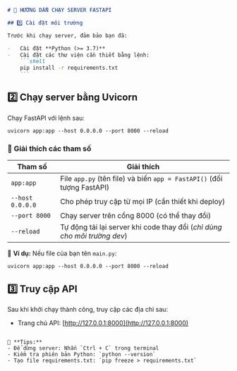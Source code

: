 ````markdown
# 🚀 HƯỚNG DẪN CHẠY SERVER FASTAPI

## 1️⃣ Cài đặt môi trường

Trước khi chạy server, đảm bảo bạn đã:

-   Cài đặt **Python (>= 3.7)**
-   Cài đặt các thư viện cần thiết bằng lệnh:
    ```shell
    pip install -r requirements.txt
    ```
````

## 2️⃣ Chạy server bằng Uvicorn

Chạy FastAPI với lệnh sau:

```shell
uvicorn app:app --host 0.0.0.0 --port 8000 --reload
```

### 🔹 Giải thích các tham số

| Tham số          | Giải thích                                                               |
| ---------------- | ------------------------------------------------------------------------ |
| `app:app`        | File `app.py` (tên file) và biến `app = FastAPI()` (đối tượng FastAPI)   |
| `--host 0.0.0.0` | Cho phép truy cập từ mọi IP (cần thiết khi deploy)                       |
| `--port 8000`    | Chạy server trên cổng 8000 (có thể thay đổi)                             |
| `--reload`       | Tự động tải lại server khi code thay đổi (_chỉ dùng cho môi trường dev_) |

📌 **Ví dụ:** Nếu file của bạn tên `main.py`:

```shell
uvicorn app:app --host 0.0.0.0 --port 8000 --reload
```

## 3️⃣ Truy cập API

Sau khi khởi chạy thành công, truy cập các địa chỉ sau:

-   Trang chủ API: [http://127.0.0.1:8000](http://127.0.0.1:8000)

```

🔔 **Tips:**
- Để dừng server: Nhấn `Ctrl + C` trong terminal
- Kiểm tra phiên bản Python: `python --version`
- Tạo file requirements.txt: `pip freeze > requirements.txt`
```
